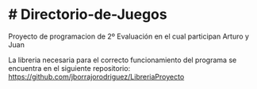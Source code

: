 <h1># Directorio-de-Juegos</h1>
Proyecto de programacion de 2º Evaluación en el cual participan Arturo y Juan

La libreria necesaria para el correcto funcionamiento del programa se encuentra en el siguiente repositorio:
https://github.com/jborrajorodriguez/LibreriaProyecto
